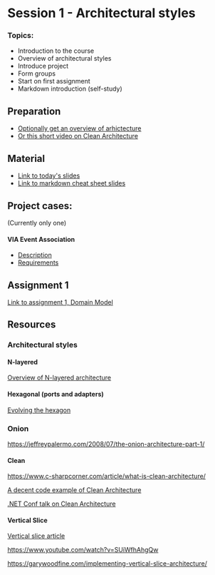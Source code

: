 # Session 1 - Architectural styles

### Topics:

* Introduction to the course
* Overview of architectural styles
* Introduce project
* Form groups
* Start on first assignment
* Markdown introduction (self-study)

## Preparation

* [Optionally get an overview of arhictecture](https://herbertograca.com/2017/11/16/explicit-architecture-01-ddd-hexagonal-onion-clean-cqrs-how-i-put-it-all-together)
* [Or this short video on Clean Architecture](https://www.youtube.com/watch?v=1OLSE6tX71Y)

## Material

* [Link to today's slides](https://viaucdk-my.sharepoint.com/:p:/g/personal/trmo_viauc_dk/Ec1BerQsJiBIttrvhF30ifgBJy8TweP6CAEEyD_ARHybWA?e=Rp3hUu)
* [Link to markdown cheat sheet slides]()

## Project cases:
(Currently only one)

#### VIA Event Association
* [Description](https://viaucdk-my.sharepoint.com/:w:/g/personal/trmo_viauc_dk/EdMfAsHIhkFNro1NuY50bq8B6bbz2HHZxC9ME5vMde6A6Q?e=PQ7AeU)
* [Requirements](https://viaucdk-my.sharepoint.com/:w:/g/personal/trmo_viauc_dk/Ec0BsJx7X7BGhF4QHEK3dJkBYMNL8QKkUFf9xLE13Q6LJw?e=pCr1fT)

## Assignment 1
[Link to assignment 1, Domain Model](https://viaucdk-my.sharepoint.com/:w:/g/personal/trmo_viauc_dk/EX9E9pKpAlFIs9YF-RY8UmwB-1phLxv8iAr6Wusj0jDpAQ?e=bjFwnf)

## Resources

### Architectural styles


#### N-layered
[Overview of N-layered architecture](https://www.oreilly.com/library/view/software-architecture-patterns/9781491971437/ch01.html)

#### Hexagonal (ports and adapters)

[Evolving the hexagon](https://herbertograca.com/2017/11/16/explicit-architecture-01-ddd-hexagonal-onion-clean-cqrs-how-i-put-it-all-together)

### Onion

https://jeffreypalermo.com/2008/07/the-onion-architecture-part-1/

#### Clean
https://www.c-sharpcorner.com/article/what-is-clean-architecture/

[A decent code example of Clean Architecture](https://github.com/aspnetrun/run-aspnetcore-realworld/blob/master/src/AspnetRun.Core/Entities/Product.cs)

[.NET Conf talk on Clean Architecture](https://www.youtube.com/watch?v=yF9SwL0p0Y0)

#### Vertical Slice
[Vertical slice article](https://blog.ndepend.com/vertical-slice-architecture-in-asp-net-core/)

https://www.youtube.com/watch?v=SUiWfhAhgQw

https://garywoodfine.com/implementing-vertical-slice-architecture/

